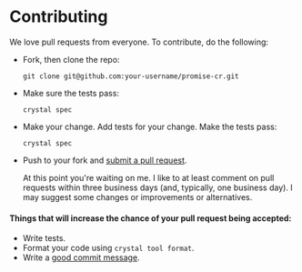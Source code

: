 # Contributing

We love pull requests from everyone. To contribute, do the following:

* Fork, then clone the repo:

  `git clone git@github.com:your-username/promise-cr.git`

* Make sure the tests pass:

  `crystal spec`

* Make your change. Add tests for your change. Make the tests pass:

  `crystal spec`

* Push to your fork and [submit a pull request][pr].

  At this point you're waiting on me. I like to at least comment on pull requests
  within three business days (and, typically, one business day). I may suggest
  some changes or improvements or alternatives.

#### Things that will increase the chance of your pull request being accepted:

* Write tests.
* Format your code using `crystal tool format`.
* Write a [good commit message][commit].

[pr]: https://github.com/jwaldrip/promise-cr/compare/
[commit]: http://tbaggery.com/2008/04/19/a-note-about-git-commit-messages.html
